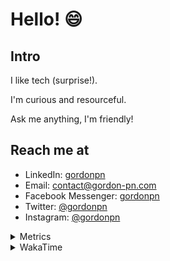 # Hello! 😄

## Intro

I like tech (surprise!).

I'm curious and resourceful.

Ask me anything, I'm friendly!

## Reach me at

- LinkedIn: [gordonpn](https://www.linkedin.com/in/gordonpn/)
- Email: [contact@gordon-pn.com](mailto:contact@gordon-pn.com)
- Facebook Messenger: [gordonpn](https://www.messenger.com/t/Gordonpn)
- Twitter: [@gordonpn](https://twitter.com/Gordonpn)
- Instagram: [@gordonpn](https://www.instagram.com/gordonpn/)

<details>
  <summary>Metrics</summary>

  <img align="center" src="https://github.com/gordonpn/gordonpn/blob/master/github-metrics.svg" alt="GitHub Metrics">

</details>

<details>
  <summary>WakaTime</summary>

  <!--START_SECTION:waka-->
📊 **This Week I Spent My Time On** 

```text
💬 Programming Languages: 
Java                     7 hrs 19 mins       ███████████████░░░░░░░░░░   60.75 % 
TypeScript               2 hrs 59 mins       ██████░░░░░░░░░░░░░░░░░░░   24.78 % 
Brazil Dependency Config 30 mins             █░░░░░░░░░░░░░░░░░░░░░░░░   04.21 % 
JSON                     16 mins             █░░░░░░░░░░░░░░░░░░░░░░░░   02.27 % 
Text                     15 mins             █░░░░░░░░░░░░░░░░░░░░░░░░   02.16 % 

🔥 Editors: 
Intellijidea             11 hrs 25 mins      ████████████████████████░   94.84 % 
VS Code                  37 mins             █░░░░░░░░░░░░░░░░░░░░░░░░   05.16 % 
```


 Last Updated on 22/04/2024 10:21:18 UTC
<!--END_SECTION:waka-->
</details>
